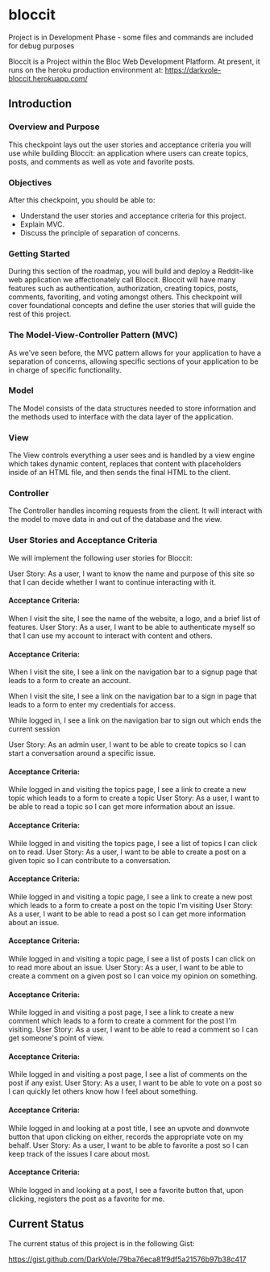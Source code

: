 # bloccit

Project is in Development Phase - some files and commands are included for debug purposes

Bloccit is a Project within the Bloc Web Development Platform.  At present, it runs on the heroku production environment at:
https://darkvole-bloccit.herokuapp.com/

## Introduction

### Overview and Purpose

This checkpoint lays out the user stories and acceptance criteria you will use while building Bloccit: an application where users can create topics, posts, and comments as well as vote and favorite posts.

### Objectives

After this checkpoint, you should be able to:

* Understand the user stories and acceptance criteria for this project.
* Explain MVC.
* Discuss the principle of separation of concerns.

### Getting Started

During this section of the roadmap, you will build and deploy a Reddit-like web application we affectionately call Bloccit. Bloccit will have many features such as authentication, authorization, creating topics, posts, comments, favoriting, and voting amongst others. This checkpoint will cover foundational concepts and define the user stories that will guide the rest of this project.

### The Model-View-Controller Pattern (MVC)
As we've seen before, the MVC pattern allows for your application to have a separation of concerns, allowing specific sections of your application to be in charge of specific functionality.

### Model
The Model consists of the data structures needed to store information and the methods used to interface with the data layer of the application.

### View
The View controls everything a user sees and is handled by a view engine which takes dynamic content, replaces that content with placeholders inside of an HTML file, and then sends the final HTML to the client.

### Controller
The Controller handles incoming requests from the client. It will interact with the model to move data in and out of the database and the view.

### User Stories and Acceptance Criteria
We will implement the following user stories for Bloccit:

User Story: As a user, I want to know the name and purpose of this site so that I can decide whether I want to continue interacting with it.

#### Acceptance Criteria:

When I visit the site, I see the name of the website, a logo, and a brief list of features.
User Story: As a user, I want to be able to authenticate myself so that I can use my account to interact with content and others.

#### Acceptance Criteria:

When I visit the site, I see a link on the navigation bar to a signup page that leads to a form to create an account.

When I visit the site, I see a link on the navigation bar to a sign in page that leads to a form to enter my credentials for access.

While logged in, I see a link on the navigation bar to sign out which ends the current session

User Story: As an admin user, I want to be able to create topics so I can start a conversation around a specific issue.

#### Acceptance Criteria:

While logged in and visiting the topics page, I see a link to create a new topic which leads to a form to create a topic
User Story: As a user, I want to be able to read a topic so I can get more information about an issue.

#### Acceptance Criteria:

While logged in and visiting the topics page, I see a list of topics I can click on to read.
User Story: As a user, I want to be able to create a post on a given topic so I can contribute to a conversation.

#### Acceptance Criteria:

While logged in and visiting a topic page, I see a link to create a new post which leads to a form to create a post on the topic I'm visiting
User Story: As a user, I want to be able to read a post so I can get more information about an issue.

#### Acceptance Criteria:

While logged in and visiting a topic page, I see a list of posts I can click on to read more about an issue.
User Story: As a user, I want to be able to create a comment on a given post so I can voice my opinion on something.

#### Acceptance Criteria:

While logged in and visiting a post page, I see a link to create a new comment which leads to a form to create a comment for the post I'm visiting.
User Story: As a user, I want to be able to read a comment so I can get someone's point of view.

#### Acceptance Criteria:

While logged in and visiting a post page, I see a list of comments on the post if any exist.
User Story: As a user, I want to be able to vote on a post so I can quickly let others know how I feel about something.

#### Acceptance Criteria:

While logged in and looking at a post title, I see an upvote and downvote button that upon clicking on either, records the appropriate vote on my behalf.
User Story: As a user, I want to be able to favorite a post so I can keep track of the issues I care about most.

#### Acceptance Criteria:

While logged in and looking at a post, I see a favorite button that, upon clicking, registers the post as a favorite for me.

## Current Status

The current status of this project is in the following Gist: 

https://gist.github.com/DarkVole/79ba76eca81f9df5a21576b97b38c417






